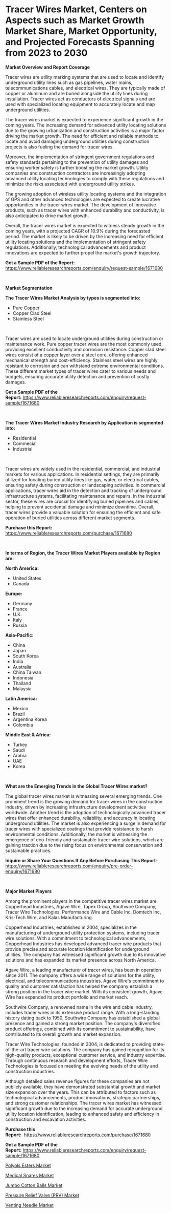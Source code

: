 <p><h1>Tracer Wires Market, Centers on Aspects such as Market Growth Market Share, Market Opportunity, and Projected Forecasts Spanning from 2023 to 2030</h1></p><p><strong>Market Overview and Report Coverage</strong></p>
<p><p>Tracer wires are utility marking systems that are used to locate and identify underground utility lines such as gas pipelines, water mains, telecommunications cables, and electrical wires. They are typically made of copper or aluminum and are buried alongside the utility lines during installation. Tracer wires act as conductors of electrical signals and are used with specialized locating equipment to accurately locate and map underground utilities.</p><p>The tracer wires market is expected to experience significant growth in the coming years. The increasing demand for advanced utility locating solutions due to the growing urbanization and construction activities is a major factor driving the market growth. The need for efficient and reliable methods to locate and avoid damaging underground utilities during construction projects is also fueling the demand for tracer wires.</p><p>Moreover, the implementation of stringent government regulations and safety standards pertaining to the prevention of utility damages and ensuring worker safety is further boosting the market growth. Utility companies and construction contractors are increasingly adopting advanced utility locating technologies to comply with these regulations and minimize the risks associated with underground utility strikes.</p><p>The growing adoption of wireless utility locating systems and the integration of GPS and other advanced technologies are expected to create lucrative opportunities in the tracer wires market. The development of innovative products, such as tracer wires with enhanced durability and conductivity, is also anticipated to drive market growth.</p><p>Overall, the tracer wires market is expected to witness steady growth in the coming years, with a projected CAGR of 10.9% during the forecasted period. The market is likely to be driven by the increasing need for efficient utility locating solutions and the implementation of stringent safety regulations. Additionally, technological advancements and product innovations are expected to further propel the market's growth trajectory.</p></p>
<p><strong>Get a Sample PDF of the Report:</strong> <a href="https://www.reliableresearchreports.com/enquiry/request-sample/1671680">https://www.reliableresearchreports.com/enquiry/request-sample/1671680</a></p>
<p>&nbsp;</p>
<p><strong>Market Segmentation</strong></p>
<p><strong>The Tracer Wires Market Analysis by types is segmented into:</strong></p>
<p><ul><li>Pure Copper</li><li>Copper Clad Steel</li><li>Stainless Steel</li></ul></p>
<p>&nbsp;</p>
<p><p>Tracer wires are used to locate underground utilities during construction or maintenance work. Pure copper tracer wires are the most commonly used, providing excellent conductivity and corrosion resistance. Copper clad steel wires consist of a copper layer over a steel core, offering enhanced mechanical strength and cost-efficiency. Stainless steel wires are highly resistant to corrosion and can withstand extreme environmental conditions. These different market types of tracer wires cater to various needs and budgets, ensuring accurate utility detection and prevention of costly damages.</p></p>
<p><strong>Get a Sample PDF of the Report:</strong>&nbsp;<a href="https://www.reliableresearchreports.com/enquiry/request-sample/1671680">https://www.reliableresearchreports.com/enquiry/request-sample/1671680</a></p>
<p>&nbsp;</p>
<p><strong>The Tracer Wires Market Industry Research by Application is segmented into:</strong></p>
<p><ul><li>Residential</li><li>Commecial</li><li>Industrial</li></ul></p>
<p>&nbsp;</p>
<p><p>Tracer wires are widely used in the residential, commercial, and industrial markets for various applications. In residential settings, they are primarily utilized for locating buried utility lines like gas, water, or electrical cables, ensuring safety during construction or landscaping activities. In commercial applications, tracer wires aid in the detection and tracking of underground infrastructure systems, facilitating maintenance and repairs. In the industrial sector, these wires are crucial for identifying buried pipelines and cables, helping to prevent accidental damage and minimize downtime. Overall, tracer wires provide a valuable solution for ensuring the efficient and safe operation of buried utilities across different market segments.</p></p>
<p><strong>Purchase this Report:</strong>&nbsp; <a href="https://www.reliableresearchreports.com/purchase/1671680">https://www.reliableresearchreports.com/purchase/1671680</a></p>
<p>&nbsp;</p>
<p><strong>In terms of Region, the Tracer Wires Market Players available by Region are:</strong></p>
<p>
    <p> <strong> North America: </strong>
        <ul>
            <li>United States</li>
            <li>Canada</li>
        </ul>
        </p> 
    <p> <strong> Europe: </strong>
        <ul>
            <li>Germany</li>
            <li>France</li>
            <li>U.K.</li>
            <li>Italy</li>
            <li>Russia</li>
        </ul>
        </p> 
    <p> <strong> Asia-Pacific: </strong>
        <ul>
            <li>China</li>
            <li>Japan</li>
            <li>South Korea</li>
            <li>India</li>
            <li>Australia</li>
            <li>China Taiwan</li>
            <li>Indonesia</li>
            <li>Thailand</li>
            <li>Malaysia</li>
        </ul>
        </p> 
    <p> <strong> Latin America: </strong>
        <ul>
            <li>Mexico</li>
            <li>Brazil</li>
            <li>Argentina Korea</li>
            <li>Colombia</li>
        </ul>
        </p> 
    <p> <strong> Middle East & Africa: </strong>
        <ul>
            <li>Turkey</li>
            <li>Saudi</li>
            <li>Arabia</li>
            <li>UAE</li>
            <li>Korea</li>
        </ul>
    </p>
    </p>
<p>&nbsp;</p>
<p><strong>What are the Emerging Trends in the Global Tracer Wires market?</strong></p>
<p><p>The global tracer wires market is witnessing several emerging trends. One prominent trend is the growing demand for tracer wires in the construction industry, driven by increasing infrastructure development activities worldwide. Another trend is the adoption of technologically advanced tracer wires that offer enhanced durability, reliability, and accuracy in locating underground utilities. The market is also experiencing a surge in demand for tracer wires with specialized coatings that provide resistance to harsh environmental conditions. Additionally, the market is witnessing the emergence of eco-friendly and sustainable tracer wire solutions, which are gaining traction due to the rising focus on environmental conservation and sustainable practices.</p></p>
<p><strong>Inquire or Share Your Questions If Any Before Purchasing This Report</strong>- <a href="https://www.reliableresearchreports.com/enquiry/pre-order-enquiry/1671680">https://www.reliableresearchreports.com/enquiry/pre-order-enquiry/1671680</a></p>
<p>&nbsp;</p>
<p><strong>Major Market Players</strong></p>
<p><p>Among the prominent players in the competitive tracer wires market are Copperhead Industries, Agave Wire, Tapex Group, Southwire Company, Tracer Wire Technologies, Performance Wire and Cable Inc, Domtech Inc, Kris-Tech Wire, and Kalas Manufacturing.</p><p>Copperhead Industries, established in 2004, specializes in the manufacturing of underground utility protection systems, including tracer wire solutions. With a commitment to technological advancements, Copperhead Industries has developed advanced tracer wire products that provide precise and accurate location identification for underground utilities. The company has witnessed significant growth due to its innovative solutions and has expanded its market presence across North America.</p><p>Agave Wire, a leading manufacturer of tracer wires, has been in operation since 2011. The company offers a wide range of solutions for the utility, electrical, and telecommunications industries. Agave Wire's commitment to quality and customer satisfaction has helped the company establish a strong position in the tracer wire market. With its consistent growth, Agave Wire has expanded its product portfolio and market reach.</p><p>Southwire Company, a renowned name in the wire and cable industry, includes tracer wires in its extensive product range. With a long-standing history dating back to 1950, Southwire Company has established a global presence and gained a strong market position. The company's diversified product offerings, combined with its commitment to sustainability, have contributed to its overall growth and market expansion.</p><p>Tracer Wire Technologies, founded in 2004, is dedicated to providing state-of-the-art tracer wire solutions. The company has gained recognition for its high-quality products, exceptional customer service, and industry expertise. Through continuous research and development efforts, Tracer Wire Technologies is focused on meeting the evolving needs of the utility and construction industries.</p><p>Although detailed sales revenue figures for these companies are not publicly available, they have demonstrated substantial growth and market size expansion over the years. This can be attributed to factors such as technological advancements, product innovations, strategic partnerships, and strong customer relationships. The tracer wires market has witnessed significant growth due to the increasing demand for accurate underground utility location identification, leading to enhanced safety and efficiency in construction and excavation activities.</p></p>
<p><strong>Purchase this Report:</strong>&nbsp;&nbsp;<a href="https://www.reliableresearchreports.com/purchase/1671680">https://www.reliableresearchreports.com/purchase/1671680</a></p>
<p></p>
<p><strong>Get a Sample PDF of the Report:</strong>&nbsp;<a href="https://www.reliableresearchreports.com/enquiry/request-sample/1671680">https://www.reliableresearchreports.com/enquiry/request-sample/1671680</a></p>
<p><p><a href="https://medium.com/@rachelyoung56/polyols-esters-market-size-and-market-trends-complete-industry-overview-2023-to-2030-261a02247a5a">Polyols Esters Market</a></p><p><a href="https://github.com/lbird53714/Market-Research-Report-List-1/blob/main/medical-snares-market.md">Medical Snares Market</a></p><p><a href="https://www.linkedin.com/pulse/jumbo-cotton-balls-market-challenges-opportunities-growth-ypl5c/">Jumbo Cotton Balls Market</a></p><p><a href="https://medium.com/@lisasanchez1968/decoding-pressure-relief-valve-prv-market-metrics-market-share-trends-and-growth-patterns-e66c64f52e27">Pressure Relief Valve (PRV) Market</a></p><p><a href="https://www.linkedin.com/pulse/venting-needle-market-size-2023-2030-global-industrial-ugpjc/">Venting Needle Market</a></p></p>